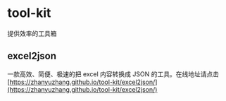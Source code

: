 # tool-kit
提供效率的工具箱

## excel2json
一款高效、简便、极速的把 excel 内容转换成 JSON 的工具。在线地址请点击[https://zhanyuzhang.github.io/tool-kit/excel2json/](https://zhanyuzhang.github.io/tool-kit/excel2json/)
